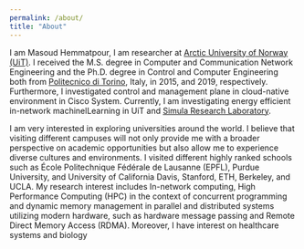 ```yaml
---
permalink: /about/
title: "About"
---
```


I am Masoud Hemmatpour, I am researcher at [Arctic University of Norway (UiT)](https://en.uit.no/ansatte/person?p_document_id=809882). I received the M.S. degree in Computer and Communication Network Engineering and the Ph.D. degree in Control and Computer Engineering both from [Politecnico di Torino](https://www.polito.it/), Italy, in 2015, and 2019, respectively. Furthermore, I investigated control and management plane in cloud-native environment in Cisco System. Currently, I am investigating energy efficient in-network machinelLearning in UiT and [Simula Research Laboratory](https://www.simula.no/).

 I am very interested in exploring universities around the world. I believe that visiting different campuses will not only provide me with a broader perspective on academic opportunities but also allow me to experience diverse cultures and environments. I visited different highly ranked schools such as École Politechnique Fédérale de Lausanne (EPFL), Purdue University, and University of California Davis, Stanford, ETH, Berkeley, and UCLA. My research interest includes In-network computing, High Performance Computing (HPC) in the context of concurrent programming and dynamic memory management in parallel and distributed systems utilizing modern hardware, such as hardware message passing and Remote Direct Memory Access (RDMA). Moreover, I have interest on healthcare systems and biology

